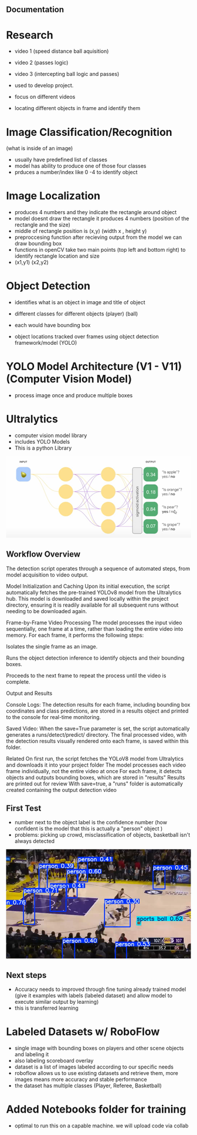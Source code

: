 ## Documentation 


# Research 

- video 1 (speed distance ball aquisition)
- video 2 (passes logic)
- video 3 (intercepting ball logic and passes)

- used to develop project. 
- focus on different videos 

- locating different objects in frame and identify them


# Image Classification/Recognition 
(what is inside of an image) 
- usually have predefined list of classes 
- model has ability to produce one of those four classes
- prduces a number/index like 0 -4 to identify object

# Image Localization
- produces 4 numbers and they indicate the rectangle around object
- model doesnt draw the rectangle it produces 4 numbers (position of the rectangle and the size)
- middle of rectangle position is (x,y) (width x , height y)
- preproccesing function after recieving output from the model we can draw bounding box
- functions in openCV take two main points (top left and bottom right) to identify rectangle location and size
- (x1,y1) (x2,y2)

# Object Detection 
- identifies what is an object in image and title of object
- different classes for different objects (player) (ball)
- each would have bounding box

- object locations tracked over frames using object detection framework/model (YOLO)

# YOLO Model Architecture (V1 - V11) (Computer Vision Model)
- process image once and produce multiple boxes

# Ultralytics 
- computer vision model library 
- includes YOLO Models
- This is a python Library 


![alt text](image.png)





## Workflow Overview
The detection script operates through a sequence of automated steps, from model acquisition to video output.

Model Initialization and Caching
Upon its initial execution, the script automatically fetches the pre-trained YOLOv8 model from the Ultralytics hub. This model is downloaded and saved locally within the project directory, ensuring it is readily available for all subsequent runs without needing to be downloaded again.

Frame-by-Frame Video Processing
The model processes the input video sequentially, one frame at a time, rather than loading the entire video into memory. For each frame, it performs the following steps:

Isolates the single frame as an image.

Runs the object detection inference to identify objects and their bounding boxes.

Proceeds to the next frame to repeat the process until the video is complete.

Output and Results

Console Logs: The detection results for each frame, including bounding box coordinates and class predictions, are stored in a results object and printed to the console for real-time monitoring.

Saved Video: When the save=True parameter is set, the script automatically generates a runs/detect/predict/ directory. The final processed video, with the detection results visually rendered onto each frame, is saved within this folder.

Related
On first run, the script fetches the YOLoV8 model from Ultralytics and downloads it into your project folder
The model processes each video frame individually, not the entire video at once
For each frame, it detects objects and outputs bounding boxes, which are stored in "results"
Results are printed out for review
With save=true, a "runs" folder is automatically created containing the output detection video








## First Test

- number next to the object label is the confidence number (how confident is the model that this is actually a "person" object )
- problems:
    picking up crowd, 
    misclassification of objects,
    basketball isn't always detected


![alt text](image-1.png)




## Next steps

- Accuracy needs to improved through fine tuning already trained model (give it examples with labels (labeled dataset) and allow model to execute similar output by learning)
- this is transferred learning 

# Labeled Datasets w/ RoboFlow
- single image with bounding boxes on players and other scene objects and labeling it
- also labeling scoreboard overlay
- dataset is a list of images labeled according to our specific needs
- roboflow allows us to use existing datasets and retrieve them, more images means more accuracy and stable performance
- the dataset has multiple classes (Player, Referee, Basketball)



# Added Notebooks folder for training
- optimal to run this on a capable machine. we will upload code via collab